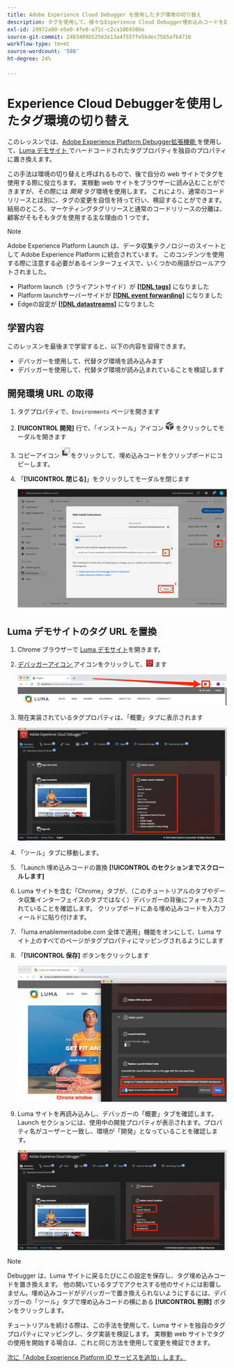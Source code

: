 ```yaml
---
title: Adobe Experience Cloud Debugger を使用したタグ環境の切り替え
description: タグを使用して、様々なExperience Cloud Debugger埋め込みコードを読み込む方法を説明します。 このレッスンは、web サイトでのExperience Cloudの実装チュートリアルの一部です。
exl-id: 29972a00-e5e0-4fe0-a71c-c2ca106938be
source-git-commit: 2483409b52562e13a4f557fe5bdec75b5afb4716
workflow-type: tm+mt
source-wordcount: '588'
ht-degree: 24%

---
```


# Experience Cloud Debuggerを使用したタグ環境の切り替え

このレッスンでは、[Adobe Experience Platform Debugger拡張機能 ](https://chromewebstore.google.com/detail/adobe-experience-platform/bfnnokhpnncpkdmbokanobigaccjkpob) を使用して、[Luma デモサイト ](https://luma.enablementadobe.com/content/luma/us/en.html) でハードコードされたタグプロパティを独自のプロパティに置き換えます。

この手法は環境の切り替えと呼ばれるもので、後で自分の web サイトでタグを使用する際に役立ちます。 実稼動 web サイトをブラウザーに読み込むことができますが、その際には *開発* タグ環境を使用します。 これにより、通常のコードリリースとは別に、タグの変更を自信を持って行い、検証することができます。  結局のところ、マーケティングタグリリースと通常のコードリリースの分離は、顧客がそもそもタグを使用する主な理由の 1 つです。

>[!NOTE]
>
>Adobe Experience Platform Launch は、データ収集テクノロジーのスイートとして Adobe Experience Platform に統合されています。 このコンテンツを使用する際に注意する必要があるインターフェイスで、いくつかの用語がロールアウトされました。
>
> * Platform launch（クライアントサイド）が **[[!DNL tags]](https://experienceleague.adobe.com/docs/experience-platform/tags/home.html?lang=ja)** になりました
> * Platform launchサーバーサイドが **[[!DNL event forwarding]](https://experienceleague.adobe.com/docs/experience-platform/tags/event-forwarding/overview.html?lang=ja)** になりました
> * Edgeの設定が **[[!DNL datastreams]](https://experienceleague.adobe.com/docs/experience-platform/edge/fundamentals/datastreams.html?lang=ja)** になりました

## 学習内容

このレッスンを最後まで学習すると、以下の内容を習得できます。

* デバッガーを使用して、代替タグ環境を読み込みます
* デバッガーを使用して、代替タグ環境が読み込まれていることを検証します

## 開発環境 URL の取得

1. タグプロパティで、`Environments` ページを開きます

1. **[!UICONTROL 開発]** 行で、「インストール」アイコン ![ 「インストール」アイコン ](images/launch-installIcon.png) をクリックしてモーダルを開きます

1. コピーアイコン![コピーアイコン](images/launch-copyIcon.png)をクリックして、埋め込みコードをクリップボードにコピーします。

1. 「**[!UICONTROL 閉じる]**」をクリックしてモーダルを閉じます

   ![インストールアイコン](images/launch-copyInstallCode.png)

## Luma デモサイトのタグ URL を置換

1. Chrome ブラウザーで [Luma デモサイト](https://luma.enablementadobe.com/content/luma/us/en.html)を開きます。

1. [ デバッガーアイコン ](https://chromewebstore.google.com/detail/adobe-experience-platform/bfnnokhpnncpkdmbokanobigaccjkpob) アイコンをクリックして、![Experience Platformデバッガー拡張機能を開 ](images/icon-debugger.png) ます

   ![デバッガーアイコンをクリックする](images/switchEnvironments-openDebugger.png)

1. 現在実装されているタグプロパティは、「概要」タブに表示されます

   ![Debugger に表示されるタグ環境 ](images/switchEnvironments-debuggerOnWeRetail-prod.png)

1. 「ツール」タブに移動します。
1. 「Launch 埋め込みコードの置換 **[!UICONTROL のセクションまでスクロールします]**
1. Luma サイトを含む「Chrome」タブが、（このチュートリアルのタブやデータ収集インターフェイスのタブではなく）デバッガーの背後にフォーカスされていることを確認します。  クリップボードにある埋め込みコードを入力フィールドに貼り付けます。
1. 「luma.enablementadobe.com 全体で適用」機能をオンにして、Luma サイト上のすべてのページがタグプロパティにマッピングされるようにします
1. 「**[!UICONTROL 保存]** ボタンをクリックします

   ![Debugger に表示されるタグ環境 ](images/switchEnvironments-debugger-save.png)

1. Luma サイトを再読み込みし、デバッガーの「概要」タブを確認します。Launch セクションには、使用中の開発プロパティが表示されます。プロパティ名がユーザーと一致し、環境が「開発」となっていることを確認します。

   ![Debugger に表示されるタグ環境 ](images/switchEnvironments-debuggerOnWeRetail.png)

>[!NOTE]
>
>Debugger は、Luma サイトに戻るたびにこの設定を保存し、タグ埋め込みコードを置き換えます。 他の開いているタブでアクセスする他のサイトには影響しません。埋め込みコードがデバッガーで置き換えられないようにするには、デバッガーの「ツール」タブで埋め込みコードの横にある **[!UICONTROL 削除]** ボタンをクリックします。

チュートリアルを続ける際は、この手法を使用して、Luma サイトを独自のタグプロパティにマッピングし、タグ実装を検証します。 実稼動 web サイトでタグの使用を開始する場合は、これと同じ方法を使用して変更を検証できます。

[次に「Adobe Experience Platform ID サービスを追加」します。](id-service.md)
